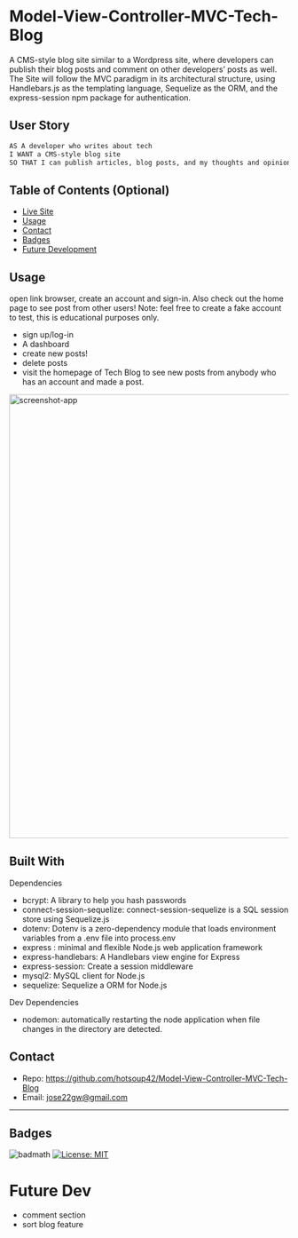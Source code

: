 # Model-View-Controller-MVC-Tech-Blog

A CMS-style blog site similar to a Wordpress site, where developers can publish their blog posts and comment on other developers’ posts as well. The Site will follow the MVC paradigm in its architectural structure, using Handlebars.js as the templating language, Sequelize as the ORM, and the express-session npm package for authentication.

## User Story

```md
AS A developer who writes about tech
I WANT a CMS-style blog site
SO THAT I can publish articles, blog posts, and my thoughts and opinions
```

## Table of Contents (Optional)

- [Live Site](https://mvc-techblog-117.herokuapp.com/)
- [Usage](#Usage)
- [Contact](#Contact)
- [Badges](#Badges)
- [Future Development](#Future-Dev)


## Usage
open link browser, create an account and sign-in. Also check out the home page to see post from other users!
Note: feel free to create a fake account to test, this is educational purposes only.
 -  sign up/log-in
 -  A dashboard
 -  create new posts!
 -  delete posts
 -  visit the homepage of Tech Blog to see new posts from anybody who has an account and made a post.

<img src="assets/techblog-screenshot.png" alt="screenshot-app" width="800"/>

## Built With

Dependencies
- bcrypt: A library to help you hash passwords
- connect-session-sequelize: connect-session-sequelize is a SQL session store using Sequelize.js
- dotenv: Dotenv is a zero-dependency module that loads environment variables from a .env file into process.env
- express : minimal and flexible Node.js web application framework
- express-handlebars: A Handlebars view engine for Express 
- express-session: Create a session middleware
- mysql2: MySQL client for Node.js
- sequelize: Sequelize a ORM for Node.js
 
Dev Dependencies
- nodemon: automatically restarting the node application when file changes in the directory are detected.

## Contact

- Repo: https://github.com/hotsoup42/Model-View-Controller-MVC-Tech-Blog
- Email: jose22gw@gmail.com
---

## Badges

![badmath](https://img.shields.io/github/languages/top/nielsenjared/badmath)
[![License: MIT](https://img.shields.io/badge/License-MIT-yellow.svg)](https://opensource.org/licenses/MIT)


# Future Dev

- comment section 
- sort blog feature
    
  
